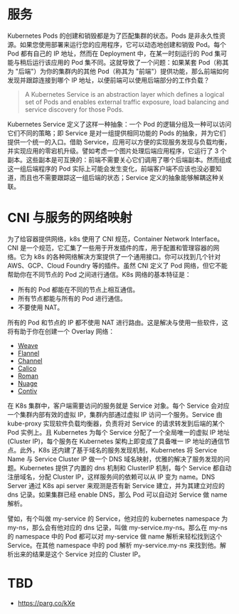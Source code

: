 # 服务

Kubernetes Pods 的创建和销毁都是为了匹配集群的状态。Pods 是非永久性资源。如果您使用部署来运行您的应用程序，它可以动态地创建和销毁 Pod。每个 Pod 都有自己的 IP 地址，然而在 Deployment 中，在某一时刻运行的 Pod 集可能与稍后运行该应用的 Pod 集不同。这就导致了一个问题：如果某套 Pod（称其为 "后端"）为你的集群内的其他 Pod（称其为 "前端"）提供功能，那么前端如何发现并跟踪连接到哪个 IP 地址，以便前端可以使用后端部分的工作负载？

> A Kubernetes Service is an abstraction layer which defines a logical set of Pods and enables external traffic exposure, load balancing and service discovery for those Pods.

Kubernetes Service 定义了这样一种抽象：一个 Pod 的逻辑分组及一种可以访问它们不同的策略；即 Service 是对一组提供相同功能的 Pods 的抽象，并为它们提供一个统一的入口。借助 Service，应用可以方便的实现服务发现与负载均衡，并实现应用的零宕机升级。譬如考虑一个图片处理后端应用程序，它运行了 3 个副本。这些副本是可互换的：前端不需要关心它们调用了哪个后端副本。然而组成这一组后端程序的 Pod 实际上可能会发生变化，前端客户端不应该也没必要知道，而且也不需要跟踪这一组后端的状态；Service 定义的抽象能够解耦这种关联。

# CNI 与服务的网络映射

为了给容器提供网络，k8s 使用了 CNI 规范，Container Network Interface。CNI 是一个规范，它汇集了一些用于开发插件的库，用于配置和管理容器的网络。它为 k8s 的各种网络解决方案提供了一个通用接口。你可以找到几个针对 AWS、GCP、Cloud Foundry 等的插件。虽然 CNI 定义了 Pod 网络，但它不能帮助你在不同节点的 Pod 之间进行通信。K8s 网络的基本特征是：

- 所有的 Pod 都能在不同的节点上相互通信。
- 所有节点都能与所有的 Pod 进行通信。
- 不要使用 NAT。

所有的 Pod 和节点的 IP 都不使用 NAT 进行路由。这是解决与使用一些软件，这将有助于你在创建一个 Overlay 网络：

- [Weave](https://www.weave.works/docs/net/latest/kube-addon/)
- [Flannel](https://github.com/coreos/flannel/blob/master/Documentation/kubernetes.md)
- [Channel](https://github.com/tigera/canal/tree/master/k8s-install)
- [Calico](https://docs.projectcalico.org/latest/introduction/)
- [Roman](http://romana.io/)
- [Nuage](https://github.com/nuagenetworks/nuage-kubernetes/blob/v5.1.1-1/docs/kubernetes-1-installation.rst)
- [Contiv](http://contiv.github.io/)

在 K8s 集群中，客户端需要访问的服务就是 Service 对象。每个 Service 会对应一个集群内部有效的虚拟 IP，集群内部通过虚拟 IP 访问一个服务。Service 由 kube-proxy 实现软件负载均衡器，负责将对 Service 的请求转发到后端的某个 Pod 实例上。且 Kubernetes 为每个 Service 分配了一个全局唯一的虚拟 IP 地址(Cluster IP)，每个服务在 Kubernetes 架构上即变成了具备唯一 IP 地址的通信节点。此外，K8s 还内建了基于域名的服务发现机制，Kubernetes 将 Service Name 与 Service Cluster IP 做一个 DNS 域名映射，优雅的解决了服务发现的问题。Kubernetes 提供了内置的 dns 机制和 ClusterIP 机制，每个 Service 都自动注册域名，分配 Cluster IP，这样服务间的依赖可以从 IP 变为 name。DNS Server 通过 K8s api server 来观测是否有新 Service 建立，并为其建立对应的 dns 记录。如果集群已经 enable DNS，那么 Pod 可以自动对 Service 做 name 解析。

譬如，有个叫做 my-service 的 Service，他对应的 kubernetes namespace 为 my-ns，那么会有他对应的 dns 记录，叫做 my-service.my-ns。那么在 my-ns 的 namespace 中的 Pod 都可以对 my-service 做 name 解析来轻松找到这个 Service。在其他 namespace 中的 pod 解析 my-service.my-ns 来找到他。解析出来的结果是这个 Service 对应的 Cluster IP。

# TBD

- https://parg.co/kXe
